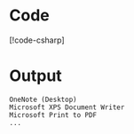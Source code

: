 # Code
[!code-csharp[](../../Environs.Example/Program.cs)]

# Output

```
OneNote (Desktop)
Microsoft XPS Document Writer
Microsoft Print to PDF
...
```